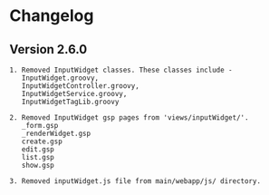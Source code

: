 # Changelog

## Version 2.6.0

    1. Removed InputWidget classes. These classes include - 
       InputWidget.groovy,
       InputWidgetController.groovy,
       InputWidgetService.groovy,
       InputWidgetTagLib.groovy
       
    2. Removed InputWidget gsp pages from 'views/inputWidget/'.
       _form.gsp
       _renderWidget.gsp
       create.gsp
       edit.gsp
       list.gsp
       show.gsp
       
    3. Removed inputWidget.js file from main/webapp/js/ directory.
       